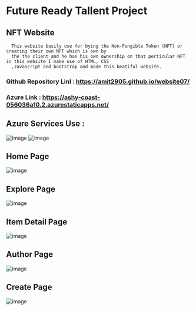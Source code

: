 # Future Ready Tallent Project
## NFT Website
      This website basily use for bying the Non-Fungible Token (NFT) or creating their own NFT which is own by 
      the the client and he has his own ownership on that perticular NFT in this website I make use of HTML, CSS 
      ,JavaScript and bootstrap and made this beatiful website.

### Github Repository Linl : https://amit2905.github.io/website07/
### Azure Link : https://ashy-coast-056036a10.2.azurestaticapps.net/

## Azure Services Use :
![image](https://user-images.githubusercontent.com/72159431/202845650-0aeab412-256d-46ff-a48b-012aab4a5665.png)
![image](https://user-images.githubusercontent.com/72159431/202845554-68b5cf91-0175-425e-8e0a-96e9caabb24b.png)

## Home Page
![image](https://user-images.githubusercontent.com/72159431/202845697-d1ea60ba-2d57-47eb-abda-687b49185fcf.png)

## Explore Page
![image](https://user-images.githubusercontent.com/72159431/202845708-864a78bd-0537-44a6-b7f7-a2e3680b8b67.png)

## Item Detail Page
![image](https://user-images.githubusercontent.com/72159431/202845751-ccba7a9f-07a2-425d-bbd8-ad7e30e616fd.png)

## Author Page
![image](https://user-images.githubusercontent.com/72159431/202845777-aabc21f7-70b6-4c36-8e46-98323a123fea.png)

## Create Page
![image](https://user-images.githubusercontent.com/72159431/202845806-8244b099-39d0-4679-8ce9-39009dee6302.png)
